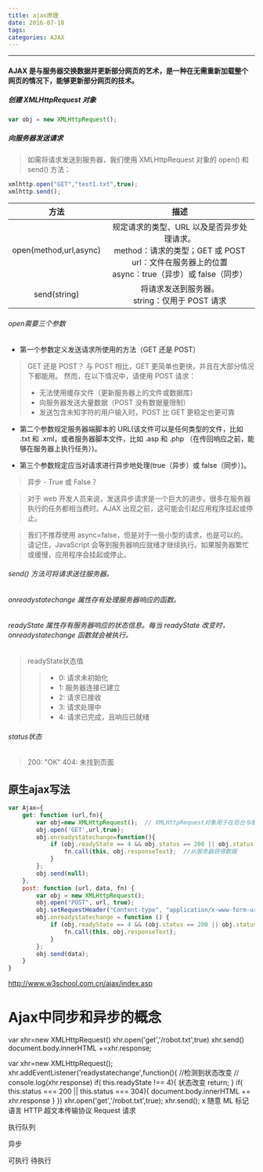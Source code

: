 ```yaml
---
title: ajax原理
date: 2016-07-18
tags:
categories: AJAX
---
```

------

#### AJAX 是与服务器交换数据并更新部分网页的艺术，是一种在无需重新加载整个网页的情况下，能够更新部分网页的技术。

<!-- more -->

##### 创建 XMLHttpRequest 对象

```js
var obj = new XMLHttpRequest();
```
##### 向服务器发送请求

> 如需将请求发送到服务器，我们使用 XMLHttpRequest 对象的 open() 和 send() 方法：

```js
xmlhttp.open("GET","test1.txt",true);
xmlhttp.send();
```
| 方法        | 描述    |
| :----:      | :----:  |
| open(method,url,async)        | 规定请求的类型、URL 以及是否异步处理请求。</br> method：请求的类型；GET 或 POST </br>url：文件在服务器上的位置 </br>async：true（异步）或 false（同步）     |
| send(string)        | 	将请求发送到服务器。</br> string：仅用于 POST 请求      |

###### open需要三个参数

* 第一个参数定义发送请求所使用的方法（GET 还是 POST）

> GET 还是 POST？
> 与 POST 相比，GET 更简单也更快，并且在大部分情况下都能用。
> 然而，在以下情况中，请使用 POST 请求：
> * 无法使用缓存文件（更新服务器上的文件或数据库）
> * 向服务器发送大量数据（POST 没有数据量限制）
> * 发送包含未知字符的用户输入时，POST 比 GET 更稳定也更可靠


* 第二个参数规定服务器端脚本的 URL(该文件可以是任何类型的文件，比如 .txt 和 .xml，或者服务器脚本文件，比如 .asp 和 .php （在传回响应之前，能够在服务器上执行任务）)。

* 第三个参数规定应当对请求进行异步地处理(true（异步）或 false（同步）)。

> 异步 - True 或 False？

> 对于 web 开发人员来说，发送异步请求是一个巨大的进步。很多在服务器执行的任务都相当费时。AJAX 出现之前，这可能会引起应用程序挂起或停止。

> 我们不推荐使用 async=false，但是对于一些小型的请求，也是可以的。
请记住，JavaScript 会等到服务器响应就绪才继续执行。如果服务器繁忙或缓慢，应用程序会挂起或停止。

###### send() 方法可将请求送往服务器。

###### onreadystatechange 属性存有处理服务器响应的函数。

###### readyState 属性存有服务器响应的状态信息。每当 readyState 改变时，onreadystatechange 函数就会被执行。

> readyState状态值
>> * 0: 请求未初始化
>> * 1: 服务器连接已建立
>> * 2: 请求已接收
>> * 3: 请求处理中
>> * 4: 请求已完成，且响应已就绪

###### status状态

> 200: "OK"
> 404: 未找到页面

## 原生ajax写法

```js
var Ajax={
    get: function (url,fn){
        var obj=new XMLHttpRequest();  // XMLHttpRequest对象用于在后台与服务器交换数据          
        obj.open('GET',url,true);
        obj.onreadystatechange=function(){
            if (obj.readyState == 4 && obj.status == 200 || obj.status == 304) { // readyState==4说明请求已完成
                fn.call(this, obj.responseText);  //从服务器获得数据
            }
        };
        obj.send(null);
    },
    post: function (url, data, fn) {
        var obj = new XMLHttpRequest();
        obj.open("POST", url, true);
        obj.setRequestHeader("Content-type", "application/x-www-form-urlencoded"); // 发送信息至服务器时内容编码类型
        obj.onreadystatechange = function () {
            if (obj.readyState == 4 && (obj.status == 200 || obj.status == 304)) {  // 304未修改
                fn.call(this, obj.responseText);
            }
        };
        obj.send(data);
    }
}
```

http://www.w3school.com.cn/ajax/index.asp

# Ajax中同步和异步的概念
 var xhr=new XMLHttpRequest()
 xhr.open('get','/robot.txt',true)
 xhr.send()
 document.body.innerHTML +=xhr.response;



 var xhr=new XMLHttpRequest();  
 xhr.addEventListener('readystatechange',function(){  //检测到状态改变
            // console.log(xhr.response)
            if( this.readyState !== 4){  状态改变
                return;
            }
            if( this.status === 200 || this.status === 304){
                document.body.innerHTML += xhr.response
            }
         })
        xhr.open('get','/robot.txt',true);
        xhr.send();
 x 随意  ML  标记语言  HTTP 超文本传输协议  Request 请求

执行队列

异步

可执行 待执行